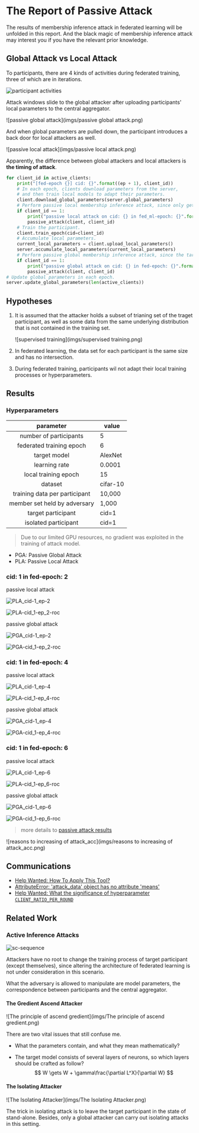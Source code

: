 # The Report of Passive Attack

The results of membership inference attack in federated learning will be unfolded in this report. And the black magic of membership inference attack may interest you if you have the relevant prior knowledge.

## Global Attack vs Local Attack

To participants, there are 4 kinds of activities during federated training, three of which are in iterations.

![participant activities](imgs/participant-activities.svg)

Attack windows slide to the global attacker after uploading  participants' local parameters to the central aggregator.

![passive global attack](imgs/passive global attack.png)

And when global parameters are pulled down, the participant introduces a back door for local attackers as well.

![passive local attack](imgs/passive local attack.png)

Apparently, the difference between global attackers and local attackers is **the timing of attack**.

```python
for client_id in active_clients:
    print("[fed-epoch {}] cid: {}".format((ep + 1), client_id))
    # In each epoch, clients download parameters from the server,
    # and then train local models to adapt their parameters.
    client.download_global_parameters(server.global_parameters)
    # Perform passive local membership inference attack, since only get global parameters.
    if client_id == 1:
        print("passive local attack on cid: {} in fed_ml-epoch: {}".format((ep + 1), client_id))
        passive_attack(client, client_id)
    # Train the participant.
    client.train_epoch(cid=client_id)
    # Accumulate local parameters.
    current_local_parameters = client.upload_local_parameters()
    server.accumulate_local_parameters(current_local_parameters)
    # Perform passive global membership inference attack, since the target model's parameters are informed.
    if client_id == 1:
        print("passive global attack on cid: {} in fed-epoch: {}".format((ep + 1), client_id))
        passive_attack(client, client_id)
# Update global parameters in each epoch.
server.update_global_parameters(len(active_clients))
```

## Hypotheses

1. It is assumed that the attacker holds a subset of trianing set of the traget participant, as well as some data from the same underlying distribution that is not contained in the training set.

   ![supervised training](imgs/supervised training.png)

2. In federated learning, the data set for each participant is the same size and has no intersection.

3. During federated training, participants wil not adapt their local training processes or hyperparameters.

## Results

### Hyperparameters

|           parameter           | value    |
| :---------------------------: | -------- |
|    number of participants     | 5        |
|   federated training epoch    | 6        |
|         target model          | AlexNet  |
|         learning rate         | 0.0001   |
|     local training epoch      | 15       |
|            dataset            | cifar-10 |
| training data per participant | 10,000   |
| member set held by adversary  | 1,000    |
|      target participant       | cid=1    |
|     isolated participant      | cid=1    |

> Due to our limited GPU resources, no gradient was exploited in the training of attack model. 

- PGA: Passive Global Attack
- PLA: Passive Local Attack

### cid: 1 in fed-epoch: 2

passive local attack

![PLA_cid-1_ep-2](imgs/PLA_cid-1_ep-2.png)

![PLA-cid_1-ep_2-roc](imgs/PLA-cid_1-ep_2-roc.png)

passive global attack 

![PGA_cid-1_ep-2](imgs/PGA_cid-1_ep-2.png)

![PGA-cid_1-ep_2-roc](imgs/PGA-cid_1-ep_2-roc.png)

### cid: 1 in fed-epoch: 4

passive local attack

![PLA_cid-1_ep-4](imgs/PLA_cid-1_ep-4.png)

![PLA-cid_1-ep_4-roc](imgs/PLA-cid_1-ep_4-roc.png)

passive global attack 

![PGA_cid-1_ep-4](imgs/PGA_cid-1_ep-4.png)

![PGA-cid_1-ep_4-roc](imgs/PGA-cid_1-ep_4-roc.png)

### cid: 1 in fed-epoch: 6

passive local attack

![PLA_cid-1_ep-6](imgs/PLA_cid-1_ep-6.png)

![PLA-cid_1-ep_6-roc](imgs/PLA-cid_1-ep_6-roc.png)

passive global attack 

![PGA_cid-1_ep-6](imgs/PGA_cid-1_ep-6.png)

![PGA-cid_1-ep_6-roc](imgs/PGA-cid_1-ep_6-roc.png)

> more details  to [passive attack results]()  

![reasons to increasing of attack_acc](imgs/reasons to increasing of attack_acc.png)

## Communications

- [Help Wanted: How To Apply This Tool?](https://github.com/privacytrustlab/ml_privacy_meter/issues/18)
- [AttributeError: 'attack_data' object has no attribute 'means'](https://github.com/privacytrustlab/ml_privacy_meter/issues/19)
- [Help Wanted: What the significance of hyperparameter `CLIENT_RATIO_PER_ROUND`](https://github.com/Zing22/tf-fed-demo/issues/1)

## Related Work

### Active Inference Attacks

![sc-sequence](imgs/sc-sequence.svg)

Attackers have no root to change the training process of target participant (except themselves), since altering the architecture of federated learning is not under consideration in this scenario. 

What the adversary is allowed to manipulate are model parameters, the correspondence between participants and the central aggregator.

#### The Gredient Ascend Attacker

![The principle of ascend gredient](imgs/The principle of ascend gredient.png)

There are two vital issues that still confuse me.

- What the parameters contain, and what they mean mathematically?

- The target model consists of several layers of neurons, so which layers should be crafted as follow?
  $$
  W \gets W + \gamma\frac{\partial L^X}{\partial W}
  $$

#### The Isolating Attacker

![The Isolating Attacker](imgs/The Isolating Attacker.png)

The trick in isolating attack is to leave the target participant in the state of stand-alone. Besides, only a global attacker can carry out isolating attacks in this setting.



